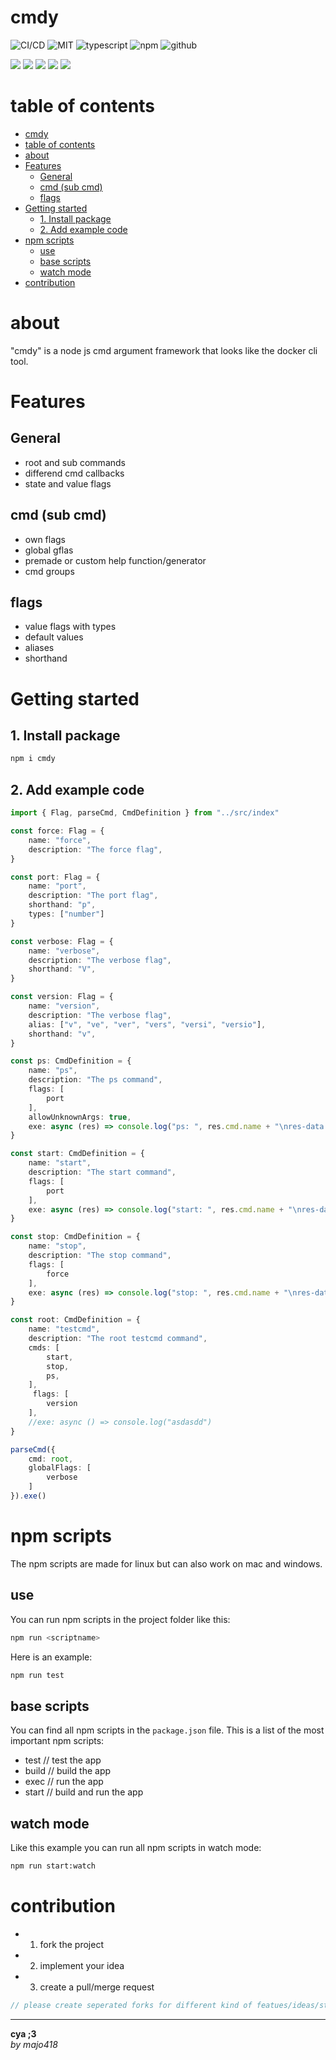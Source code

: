 # cmdy

![CI/CD](https://github.com/majo418/cmdy/workflows/Publish/badge.svg)
![MIT](https://img.shields.io/badge/license-MIT-blue.svg)
![typescript](https://img.shields.io/badge/dynamic/json?style=plastic&color=blue&label=Typescript&prefix=v&query=devDependencies.typescript&url=https%3A%2F%2Fraw.githubusercontent.com%2Fmajo418%2Fcmdy%2Fmain%2Fpackage.json)
![npm](https://img.shields.io/npm/v/cmdy.svg?style=plastic&logo=npm&color=red)
![github](https://img.shields.io/badge/dynamic/json?style=plastic&color=darkviolet&label=GitHub&prefix=v&query=version&url=https%3A%2F%2Fraw.githubusercontent.com%2Fmajo418%2Fcmdy%2Fmain%2Fpackage.json)

![](https://img.shields.io/badge/dynamic/json?color=green&label=watchers&query=watchers&suffix=x&url=https%3A%2F%2Fapi.github.com%2Frepos%2Fmajo418%2Fcmdy)
![](https://img.shields.io/badge/dynamic/json?color=yellow&label=stars&query=stargazers_count&suffix=x&url=https%3A%2F%2Fapi.github.com%2Frepos%2Fmajo418%2Fcmdy)
![](https://img.shields.io/badge/dynamic/json?color=orange&label=subscribers&query=subscribers_count&suffix=x&url=https%3A%2F%2Fapi.github.com%2Frepos%2Fmajo418%2Fcmdy)
![](https://img.shields.io/badge/dynamic/json?color=navy&label=forks&query=forks&suffix=x&url=https%3A%2F%2Fapi.github.com%2Frepos%2Fmajo418%2Fcmdy)
![](https://img.shields.io/badge/dynamic/json?color=darkred&label=open%20issues&query=open_issues&suffix=x&url=https%3A%2F%2Fapi.github.com%2Frepos%2Fmajo418%2Fcmdy)

# table of contents 
- [cmdy](#cmdy)
- [table of contents](#table-of-contents)
- [about](#about)
- [Features](#features)
  - [General](#general)
  - [cmd (sub cmd)](#cmd-sub-cmd)
  - [flags](#flags)
- [Getting started](#getting-started)
  - [1. Install package](#1-install-package)
  - [2. Add example code](#2-add-example-code)
- [npm scripts](#npm-scripts)
  - [use](#use)
  - [base scripts](#base-scripts)
  - [watch mode](#watch-mode)
- [contribution](#contribution)

# about
"cmdy" is a node js cmd argument framework that looks like the docker cli tool.

# Features

## General
 - root and sub commands
 - differend cmd callbacks
 - state and value flags

## cmd (sub cmd)
 - own flags
 - global gflas
 - premade or custom help function/generator
 - cmd groups

## flags
 - value flags with types
 - default values
 - aliases
 - shorthand

# Getting started
## 1. Install package
```sh
npm i cmdy
```

## 2. Add example code
```ts
import { Flag, parseCmd, CmdDefinition } from "../src/index"

const force: Flag = {
    name: "force",
    description: "The force flag",
}

const port: Flag = {
    name: "port",
    description: "The port flag",
    shorthand: "p",
    types: ["number"]
}

const verbose: Flag = {
    name: "verbose",
    description: "The verbose flag",
    shorthand: "V",
}

const version: Flag = {
    name: "version",
    description: "The verbose flag",
    alias: ["v", "ve", "ver", "vers", "versi", "versio"],
    shorthand: "v",
}

const ps: CmdDefinition = {
    name: "ps",
    description: "The ps command",
    flags: [
        port
    ],
    allowUnknownArgs: true,
    exe: async (res) => console.log("ps: ", res.cmd.name + "\nres-data:\n", res.flags, res.valueFlags)
}

const start: CmdDefinition = {
    name: "start",
    description: "The start command",
    flags: [
        port
    ],
    exe: async (res) => console.log("start: ", res.cmd.name + "\nres-data:\n", res.flags, res.valueFlags)
}

const stop: CmdDefinition = {
    name: "stop",
    description: "The stop command",
    flags: [
        force
    ],
    exe: async (res) => console.log("stop: ", res.cmd.name + "\nres-data:\n", res.flags, res.valueFlags)
}

const root: CmdDefinition = {
    name: "testcmd",
    description: "The root testcmd command",
    cmds: [
        start,
        stop,
        ps,
    ],
     flags: [
        version
    ],
    //exe: async () => console.log("asdasdd")
}

parseCmd({
    cmd: root,
    globalFlags: [
        verbose
    ]
}).exe()
```

# npm scripts
The npm scripts are made for linux but can also work on mac and windows.
## use
You can run npm scripts in the project folder like this:
```sh
npm run <scriptname>
```
Here is an example:
```sh
npm run test
```

## base scripts
You can find all npm scripts in the `package.json` file.
This is a list of the most important npm scripts:
 - test // test the app
 - build // build the app
 - exec // run the app
 - start // build and run the app

## watch mode
Like this example you can run all npm scripts in watch mode:
```sh
npm run start:watch
```

# contribution
 - 1. fork the project
 - 2. implement your idea
 - 3. create a pull/merge request
```ts
// please create seperated forks for different kind of featues/ideas/structure changes/implementations
```

---
**cya ;3**  
*by majo418*
